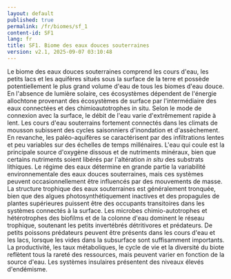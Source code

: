 ```yaml
---
layout: default
published: true
permalink: /fr/biomes/sf_1
content-id: SF1
lang: fr
title: SF1. Biome des eaux douces souterraines
version: v2.1, 2025-09-07 03:10:48
---
```


Le biome des eaux douces souterraines comprend les cours d\'eau, les
petits lacs et les aquifères situés sous la surface de la terre et
possède potentiellement le plus grand volume d\'eau de tous les biomes
d\'eau douce. En l\'absence de lumière solaire, ces écosystèmes
dépendent de l\'énergie allochtone provenant des écosystèmes de surface
par l\'intermédiaire des eaux connectées et des chimioautotrophes in
situ. Selon le mode de connexion avec la surface, le débit de l\'eau
varie d\'extrêmement rapide à lent. Les cours d\'eau souterrains
fortement connectés dans les climats de mousson subissent des cycles
saisonniers d\'inondation et d\'assèchement. En revanche, les
paléo-aquifères se caractérisent par des infiltrations lentes et peu
variables sur des échelles de temps millénaires. L\'eau qui coule est la
principale source d\'oxygène dissous et de nutriments minéraux, bien que
certains nutriments soient libérés par l\'altération <i>in situ</i> des
substrats lithiques. Le régime des eaux détermine en grande partie la
variabilité environnementale des eaux douces souterraines, mais ces
systèmes peuvent occasionnellement être influencés par des mouvements de
masse. La structure trophique des eaux souterraines est généralement
tronquée, bien que des algues photosynthétiquement inactives et des
propagules de plantes supérieures puissent être des occupants
transitoires dans les systèmes connectés à la surface. Les microbes
chimio-autotrophes et hétérotrophes des biofilms et de la colonne d\'eau
dominent le réseau trophique, soutenant les petits invertébrés
détritivores et prédateurs. De petits poissons prédateurs peuvent être
présents dans les cours d\'eau et les lacs, lorsque les vides dans la
subsurface sont suffisamment importants. La productivité, les taux
métaboliques, le cycle de vie et la diversité du biote reflètent tous la
rareté des ressources, mais peuvent varier en fonction de la source
d\'eau. Les systèmes insulaires présentent des niveaux élevés
d\'endémisme.
